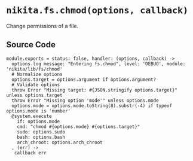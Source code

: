 
# `nikita.fs.chmod(options, callback)`

Change permissions of a file.

## Source Code

    module.exports = status: false, handler: (options, callback) ->
      options.log message: "Entering fs.chmod", level: 'DEBUG', module: 'nikita/lib/fs/chmod'
      # Normalize options
      options.target = options.argument if options.argument?
      # Validate options
      throw Error "Missing target: #{JSON.stringify options.target}" unless options.target
      throw Error "Missing option 'mode'" unless options.mode
      options.mode = options.mode.toString(8).substr(-4) if typeof options.mode is 'number'
      @system.execute
        if: options.mode
        cmd: "chmod #{options.mode} #{options.target}"
        sudo: options.sudo
        bash: options.bash
        arch_chroot: options.arch_chroot
      , (err) ->
       callback err
